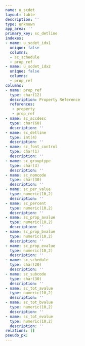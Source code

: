 ```yaml
---
name: u_scdet
layout: table
description: ''
type: unknown
app_area: ''
primary_key: sc_detline
indexes:
- name: u_scdet_idx1
  unique: false
  columns:
  - sc_schedule
  - prop_ref
- name: u_scdet_idx2
  unique: false
  columns:
  - prop_ref
columns:
- name: prop_ref
  type: char(12)
  description: Property Reference
  references:
   - property
   - prop_ref
- name: sc_accdesc
  type: char(60)
  description: ''
- name: sc_detline
  type: int(4)
  description: ''
- name: sc_font_control
  type: char(1)
  description: ''
- name: sc_grouptype
  type: char(3)
  description: ''
- name: sc_nomcode
  type: char(30)
  description: ''
- name: sc_per_value
  type: numeric(10,2)
  description: ''
- name: sc_percent
  type: numeric(10,2)
  description: ''
- name: sc_prop_avalue
  type: numeric(10,2)
  description: ''
- name: sc_prop_bvalue
  type: numeric(10,2)
  description: ''
- name: sc_prop_evalue
  type: numeric(10,2)
  description: ''
- name: sc_schedule
  type: char(20)
  description: ''
- name: sc_subcode
  type: char(30)
  description: ''
- name: sc_tot_avalue
  type: numeric(10,2)
  description: ''
- name: sc_tot_bvalue
  type: numeric(10,2)
  description: ''
- name: sc_tot_evalue
  type: numeric(10,2)
  description: ''
relations: []
pseudo_pk: 
---
```


